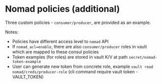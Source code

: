 # Nomad policies (additional)
Three custom policies - `consumer/producer`, are provided as an example.

Notes:
- Policies have different access level to `nomad` API
- If `nomad_acl=enable`, there are also `consumer/producer` roles in vault which are mapped to these consul policies
- Token examples (for roles) are stored in vault K/V at path `secret/nomad-token-example`
- User can generate new token from concrete role, example `vault read nomad/creds/producer-role` (cli command require vault token - VAULT_TOKEN)
